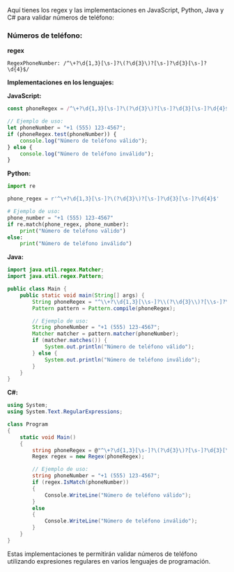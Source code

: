 Aquí tienes los regex y las implementaciones en JavaScript, Python, Java y C# para validar números de teléfono:

### Números de teléfono:

**regex**
```regex
RegexPhoneNumber: /^\+?\d{1,3}[\s-]?\(?\d{3}\)?[\s-]?\d{3}[\s-]?\d{4}$/
```

**Implementaciones en los lenguajes:**

**JavaScript:**
```javascript
const phoneRegex = /^\+?\d{1,3}[\s-]?\(?\d{3}\)?[\s-]?\d{3}[\s-]?\d{4}$/;

// Ejemplo de uso:
let phoneNumber = "+1 (555) 123-4567";
if (phoneRegex.test(phoneNumber)) {
    console.log("Número de teléfono válido");
} else {
    console.log("Número de teléfono inválido");
}
```

**Python:**
```python
import re

phone_regex = r'^\+?\d{1,3}[\s-]?\(?\d{3}\)?[\s-]?\d{3}[\s-]?\d{4}$'

# Ejemplo de uso:
phone_number = "+1 (555) 123-4567"
if re.match(phone_regex, phone_number):
    print("Número de teléfono válido")
else:
    print("Número de teléfono inválido")
```

**Java:**
```java
import java.util.regex.Matcher;
import java.util.regex.Pattern;

public class Main {
    public static void main(String[] args) {
        String phoneRegex = "^\\+?\\d{1,3}[\\s-]?\\(?\\d{3}\\)?[\\s-]?\\d{3}[\\s-]?\\d{4}$";
        Pattern pattern = Pattern.compile(phoneRegex);

        // Ejemplo de uso:
        String phoneNumber = "+1 (555) 123-4567";
        Matcher matcher = pattern.matcher(phoneNumber);
        if (matcher.matches()) {
            System.out.println("Número de teléfono válido");
        } else {
            System.out.println("Número de teléfono inválido");
        }
    }
}
```

**C#:**
```csharp
using System;
using System.Text.RegularExpressions;

class Program
{
    static void Main()
    {
        string phoneRegex = @"^\+?\d{1,3}[\s-]?\(?\d{3}\)?[\s-]?\d{3}[\s-]?\d{4}$";
        Regex regex = new Regex(phoneRegex);

        // Ejemplo de uso:
        string phoneNumber = "+1 (555) 123-4567";
        if (regex.IsMatch(phoneNumber))
        {
            Console.WriteLine("Número de teléfono válido");
        }
        else
        {
            Console.WriteLine("Número de teléfono inválido");
        }
    }
}
```

Estas implementaciones te permitirán validar números de teléfono utilizando expresiones regulares en varios lenguajes de programación.
